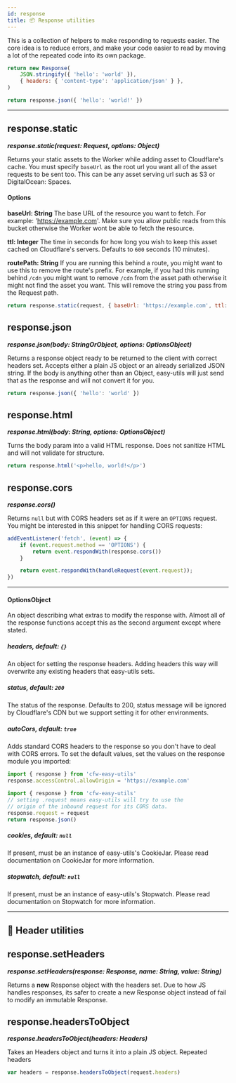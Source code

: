 ```yaml
---
id: response
title: 📦 Response utilities
---
```


This is a collection of helpers to make responding to requests easier. The core idea is to reduce errors, and make your code easier to read by moving a lot of the repeated code into its own package.

```js title="Before - ❌ Messy, hard to change if theres an issue."
return new Response(
    JSON.stringify({ 'hello': 'world' }),
    { headers: { 'content-type': 'application/json' } },
)
```

```js title="After - 🦄 Much cleaner."
return response.json({ 'hello': 'world!' })
```

---

## response.static
***response.static(request: Request, options: Object)***  

Returns your static assets to the Worker while adding asset to Cloudflare's cache. You must specify `baseUrl` as the root url you want all of the asset requests to be sent too. This can be any asset serving url such as S3 or DigitalOcean: Spaces.

#### Options
**baseUrl: String**
The base URL of the resource you want to fetch. For example: 'https://example.com'. Make sure you allow public reads from this bucket otherwise the Worker wont be able to fetch the resource.

**ttl: Integer**
The time in seconds for how long you wish to keep this asset cached on Cloudflare's servers. Defaults to `600` seconds (10 minutes).

**routePath: String**
If you are running this behind a route, you might want to use this to remove the route's prefix. For example, if you had this running behind `/cdn` you might want to remove `/cdn` from the asset path otherwise it might not find the asset you want. This will remove the string you pass from the Request path.

```js title="Example"
return response.static(request, { baseUrl: 'https://example.com', ttl: 1600 })
```

## response.json
***response.json(body: StringOrObject, options: OptionsObject)***  

Returns a response object ready to be returned to the client with correct headers set. Accepts either a plain JS object or an already serialized JSON string. If the body is anything other than an Object, easy-utils will just send that as the response and will not convert it for you.

```js
return response.json({ 'hello': 'world' })
```

## response.html
***response.html(body: String, options: OptionsObject)***  

Turns the body param into a valid HTML response. Does not sanitize HTML and will not validate for structure.

```js
return response.html('<p>hello, world!</p>')
```

## response.cors
***response.cors()*** 

Returns `null` but with CORS headers set as if it were an `OPTIONS` request.
You might be interested in this snippet for handling CORS requests:

```js
addEventListener('fetch', (event) => {
    if (event.request.method == 'OPTIONS') {
        return event.respondWith(response.cors())
    }

    return event.respondWith(handleRequest(event.request));
})
```

---
#### OptionsObject
An object describing what extras to modify the response with. Almost all of the response functions accept this as the second argument except where stated.

##### headers, default: `{}`
An object for setting the response headers. Adding headers this way will overwrite any existing headers that easy-utils sets.

##### status, default: `200`
The status of the response. Defaults to 200, status message will be ignored by Cloudflare's CDN but we support setting it for other environments.

##### autoCors, default: `true`
Adds standard CORS headers to the response so you don't have to deal with CORS errors. To set the default values, set the values on the response module you imported:

```js title="Set origin globally"
import { response } from 'cfw-easy-utils'
response.accessControl.allowOrigin = 'https://example.com'
```

```js title="Make easy-utils 'Origin-Aware'"
import { response } from 'cfw-easy-utils'
// setting .request means easy-utils will try to use the
// origin of the inbound request for its CORS data.
response.request = request 
return response.json()
```

##### cookies, default: `null`
If present, must be an instance of easy-utils's CookieJar. Please read documentation on CookieJar for more information.

##### stopwatch, default: `null`
If present, must be an instance of easy-utils's Stopwatch. Please read documentation on Stopwatch for more information.

---

## 💎 Header utilities
## response.setHeaders
***response.setHeaders(response: Response, name: String, value: String)***

Returns a **new** Response object with the headers set. Due to how JS handles responses, its safer to create a new Response object instead of fail to modify an immutable Response.

## response.headersToObject
***response.headersToObject(headers: Headers)***

Takes an Headers object and turns it into a plain JS object. Repeated headers 

```js title="Example"
var headers = response.headersToObject(request.headers)
```